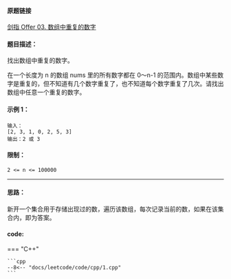#### 原题链接

[剑指 Offer 03. 数组中重复的数字](https://leetcode-cn.com/problems/shu-zu-zhong-zhong-fu-de-shu-zi-lcof/)

#### 题目描述：

找出数组中重复的数字。

在一个长度为 n 的数组 nums 里的所有数字都在 0～n-1 的范围内。数组中某些数字是重复的，但不知道有几个数字重复了，也不知道每个数字重复了几次。请找出数组中任意一个重复的数字。

#### 示例 1：
```
输入：
[2, 3, 1, 0, 2, 5, 3]
输出：2 或 3 
```

#### 限制：

`2 <= n <= 100000`

---

#### 思路：
新开一个集合用于存储出现过的数，遍历该数组，每次记录当前的数，如果在该集合内，即为答案。

#### code:

=== "C++"

    ```cpp
    --8<-- "docs/leetcode/code/cpp/1.cpp"
    ```


